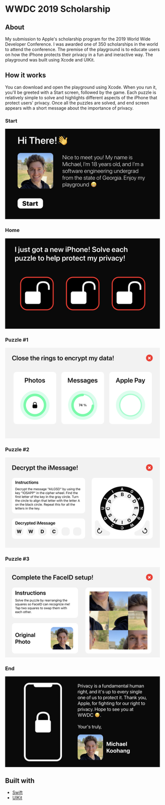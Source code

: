 # WWDC 2019 Scholarship

## About

My submission to Apple's scholarship program for the 2019 World Wide Developer Conference. I was awarded one of 350 scholarships in the world to attend the conference. The premise of the playground is to educate users on how the iPhone protects their privacy in a fun and ineractive way. The playground was built using Xcode and UIKit.

## How it works

You can download and open the playground using Xcode. When you run it, you'll be greeted with a Start screen, followed by the game. Each puzzle is relatively simple to solve and highlights different aspects of the iPhone that protect users' privacy. Once all the puzzles are solved, and end screen appears with a short message about the importance of privacy.

### Start
![Start Screenshot](screenshots/wwdc-ss-1.png)

### Home
![Home Screenshot](screenshots/wwdc-ss-2.png)

### Puzzle #1
![Puzzle #1 Screenshot](screenshots/wwdc-ss-3.png)

### Puzzle #2
![Puzzle #2 Screenshot](screenshots/wwdc-ss-4.png)

### Puzzle #3
![Puzzle #3 Screenshot](screenshots/wwdc-ss-5.png)

### End
![End Screenshot](screenshots/wwdc-ss-6.png)

## Built with

* [Swift](https://swift.org/)
* [UIKit](https://developer.apple.com/documentation/uikit)
